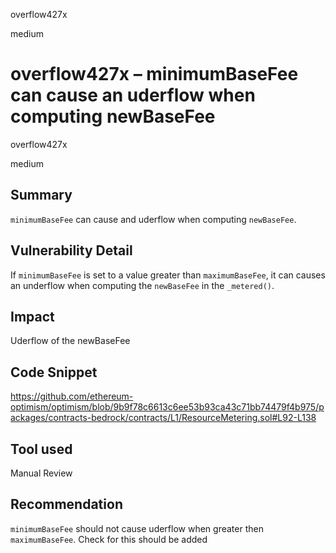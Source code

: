 overflow427x

medium

# overflow427x – minimumBaseFee can cause an uderflow when computing newBaseFee

overflow427x

medium
## Summary
`minimumBaseFee` can cause and uderflow when computing `newBaseFee`.
## Vulnerability Detail
If `minimumBaseFee` is set to a value greater than `maximumBaseFee`, it can causes an underflow when computing the `newBaseFee` in the `_metered()`.
## Impact
Uderflow of the newBaseFee
## Code Snippet
https://github.com/ethereum-optimism/optimism/blob/9b9f78c6613c6ee53b93ca43c71bb74479f4b975/packages/contracts-bedrock/contracts/L1/ResourceMetering.sol#L92-L138
## Tool used

Manual Review

## Recommendation
`minimumBaseFee` should not cause uderflow when greater then `maximumBaseFee`. Check for this should be added